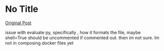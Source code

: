 # No Title

[Original Post](https://discourse.onlinedegree.iitm.ac.in/t/164277/166)

<p>issue with evaluate py, specifically , how it formats the file, maybe shell=True should be uncommented if commented out. then im not sure. Im not in composing docker files yet</p>